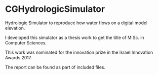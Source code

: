 # CGHydrologicSimulator
Hydrologic Simulator to reproduce how water flows on a digital model elevation.


I developed this simulator as a thesis work to get the title of M.Sc. in Computer Sciences.

This work was nominated for the innovation prize in the Israel Innovation Awards 2017.

The report can be found as part of included files.
